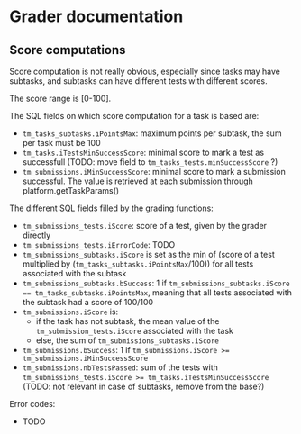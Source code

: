 # Grader documentation

## Score computations

Score computation is not really obvious, especially since tasks may have subtasks, and subtasks can have different tests with different scores.

The score range is \[0-100\].

The SQL fields on which score computation for a task is based are:

- `tm_tasks_subtasks.iPointsMax`: maximum points per subtask, the sum per task must be 100
- `tm_tasks.iTestsMinSuccessScore`: minimal score to mark a test as successfull (TODO: move field to `tm_tasks_tests.minSuccessScore` ?)
- `tm_submissions.iMinSuccessScore`: minimal score to mark a submission successful. The value is retrieved at each submission through platform.getTaskParams()

The different SQL fields filled by the grading functions:

- `tm_submissions_tests.iScore`: score of a test, given by the grader directly
- `tm_submissions_tests.iErrorCode`: TODO
- `tm_submissions_subtasks.iScore` is set as the min of (score of a test multiplied by (`tm_tasks_subtasks.iPointsMax`/100)) for all tests associated with the subtask
- `tm_submissions_subtasks.bSuccess`: 1 if `tm_submissions_subtasks.iScore == tm_tasks_subtasks.iPointsMax`, meaning that all tests associated with the subtask had a score of 100/100
- `tm_submissions.iScore` is:
   - if the task has not subtask, the mean value of the `tm_submission_tests.iScore` associated with the task
   - else, the sum of `tm_submissions_subtasks.iScore`
- `tm_submissions.bSuccess`: 1 if `tm_submissions.iScore >= tm_submissions.iMinSuccessScore`
- `tm_submissions.nbTestsPassed`: sum of the tests with `tm_submissions_tests.iScore >= tm_tasks.iTestsMinSuccessScore` (TODO: not relevant in case of subtasks, remove from the base?)

Error codes:
- TODO
